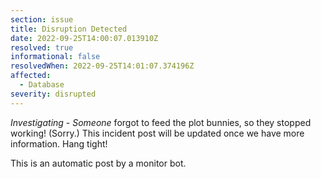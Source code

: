 ```yaml
---
section: issue
title: Disruption Detected
date: 2022-09-25T14:00:07.013910Z
resolved: true
informational: false
resolvedWhen: 2022-09-25T14:01:07.374196Z
affected:
  - Database
severity: disrupted
---
```

*Investigating* - _Someone_ forgot to feed the plot bunnies, so they stopped working! (Sorry.) This incident post will be updated once we have more information. Hang tight!

This is an automatic post by a monitor bot.
        